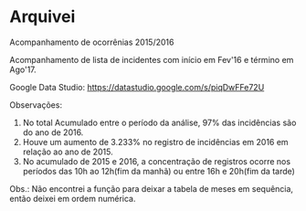 # Arquivei
Acompanhamento de ocorrênias 2015/2016

Acompanhamento de lista de incidentes com início em Fev'16 e término em Ago'17.

Google Data Studio: https://datastudio.google.com/s/piqDwFFe72U

Observações:

1. No total Acumulado entre o período da análise, 97% das incidências são do ano de 2016.
2. Houve um aumento de 3.233% no registro de incidências em 2016 em relação ao ano de 2015.
3. No acumulado de 2015 e 2016, a concentração de registros ocorre nos períodos das 10h ao 12h(fim da manhã) ou entre 16h e 20h(fim da tarde)

Obs.: Não encontrei a função para deixar a tabela de meses em sequência, então deixei em ordem numérica.
